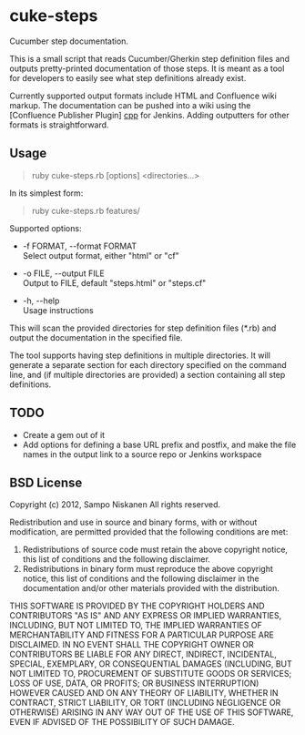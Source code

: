 cuke-steps
==========

Cucumber step documentation.

This is a small script that reads Cucumber/Gherkin step definition files and outputs pretty-printed documentation of those steps.  It is meant as a tool for developers to easily see what step definitions already exist.

Currently supported output formats include HTML and Confluence wiki markup.  The documentation can be pushed into a wiki using the [Confluence Publisher Plugin] [cpp] for Jenkins.  Adding outputters for other formats is straightforward.

  [cpp]: https://wiki.jenkins-ci.org/display/JENKINS/Confluence+Publisher+Plugin


Usage
-----

> ruby cuke-steps.rb \[options\] &lt;directories...&gt;

In its simplest form:

> ruby cuke-steps.rb features/

Supported options:

*  -f FORMAT, --format FORMAT  
   Select output format, either "html" or "cf"

*  -o FILE, --output FILE  
   Output to FILE, default "steps.html" or "steps.cf"

*  -h, --help  
   Usage instructions

This will scan the provided directories for step definition files (*.rb) and output the documentation in the specified file.

The tool supports having step definitions in multiple directories.  It will generate a separate section for each directory specified on the command line, and (if multiple directories are provided) a section containing all step definitions.


TODO
----

*  Create a gem out of it
*  Add options for defining a base URL prefix and postfix, and make the file names in the output link to a source repo or Jenkins workspace


BSD License
-----------

Copyright (c) 2012, Sampo Niskanen
All rights reserved.

Redistribution and use in source and binary forms, with or without
modification, are permitted provided that the following conditions are met: 

1. Redistributions of source code must retain the above copyright notice, this
   list of conditions and the following disclaimer. 
2. Redistributions in binary form must reproduce the above copyright notice,
   this list of conditions and the following disclaimer in the documentation
   and/or other materials provided with the distribution. 

THIS SOFTWARE IS PROVIDED BY THE COPYRIGHT HOLDERS AND CONTRIBUTORS "AS IS" AND
ANY EXPRESS OR IMPLIED WARRANTIES, INCLUDING, BUT NOT LIMITED TO, THE IMPLIED
WARRANTIES OF MERCHANTABILITY AND FITNESS FOR A PARTICULAR PURPOSE ARE
DISCLAIMED. IN NO EVENT SHALL THE COPYRIGHT OWNER OR CONTRIBUTORS BE LIABLE FOR
ANY DIRECT, INDIRECT, INCIDENTAL, SPECIAL, EXEMPLARY, OR CONSEQUENTIAL DAMAGES
(INCLUDING, BUT NOT LIMITED TO, PROCUREMENT OF SUBSTITUTE GOODS OR SERVICES;
LOSS OF USE, DATA, OR PROFITS; OR BUSINESS INTERRUPTION) HOWEVER CAUSED AND
ON ANY THEORY OF LIABILITY, WHETHER IN CONTRACT, STRICT LIABILITY, OR TORT
(INCLUDING NEGLIGENCE OR OTHERWISE) ARISING IN ANY WAY OUT OF THE USE OF THIS
SOFTWARE, EVEN IF ADVISED OF THE POSSIBILITY OF SUCH DAMAGE.

